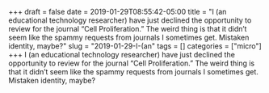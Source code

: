+++draft = falsedate = 2019-01-29T08:55:42-05:00title = "I (an educational technology researcher) have just declined the opportunity to review for the journal “Cell Proliferation.” The weird thing is that it didn’t seem like the spammy requests from journals I sometimes get. Mistaken identity, maybe?"slug = "2019-01-29-I-(an"tags = []categories = ["micro"]+++I (an educational technology researcher) have just declined the opportunity to review for the journal “Cell Proliferation.” The weird thing is that it didn’t seem like the spammy requests from journals I sometimes get. Mistaken identity, maybe?